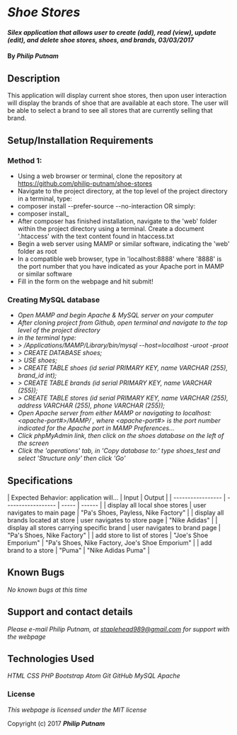 # _Shoe Stores_

#### _Silex application that allows user to create (add), read (view), update (edit), and delete shoe stores, shoes, and brands, 03/03/2017_

#### By _**Philip Putnam**_

## Description

This application will display current shoe stores, then upon user interaction will display the brands of shoe that are available at each store. The user will be able to select a brand to see all stores that are currently selling that brand.

## Setup/Installation Requirements

### Method 1:
* Using a web browser or terminal, clone the repository at https://github.com/philip-putnam/shoe-stores
* Navigate to the project directory, at the top level of the project directory in a terminal, type:
* composer install --prefer-source --no-interaction
OR simply:
* composer install_
* After composer has finished installation, navigate to the 'web' folder within the project directory using a terminal. Create a document '.htaccess' with the text content found in htaccess.txt
* Begin a web server using MAMP or similar software, indicating the 'web' folder as root
* In a compatible web browser, type in 'localhost:8888' where '8888' is the port number that you have indicated as your Apache port in MAMP or similar software
* Fill in the form on the webpage and hit submit!

### Creating MySQL database

* _Open MAMP and begin Apache & MySQL server on your computer_
* _After cloning project from Github, open terminal and navigate to the top level of the project directory_
* _in the terminal type:_
* _> /Applications/MAMP/Library/bin/mysql --host=localhost -uroot -proot_
* _> CREATE DATABASE shoes;_
* _> USE shoes;_
* _> CREATE TABLE shoes (id serial PRIMARY KEY, name VARCHAR (255), brand_id int);_
* _> CREATE TABLE brands (id serial PRIMARY KEY, name VARCHAR (255));_
* _> CREATE TABLE stores (id serial PRIMARY KEY, name VARCHAR (255), address VARCHAR (255), phone VARCHAR (255));_
* _Open Apache server from either MAMP or navigating to localhost:<apache-port#>/MAMP/ , where <apache-port#> is the port number indicated for the Apache port in MAMP Preferences..._
* _Click phpMyAdmin link, then click on the shoes database on the left of the screen_
* _Click the 'operations' tab, in 'Copy database to:' type shoes_test and select 'Structure only' then click 'Go'_

## Specifications

| Expected Behavior: application will... | Input | Output |
| ----------------- | ------------------ | ----- | ------ |
| display all local shoe stores | user navigates to main page | "Pa's Shoes, Payless, Nike Factory" |
| display all brands located at store | user navigates to store page | "Nike Adidas" |
| display all stores carrying specific brand | user navigates to brand page | "Pa's Shoes, Nike Factory" |
| add store to list of stores | "Joe's Shoe Emporium" | "Pa's Shoes, Nike Factory, Joe's Shoe Emporium" |
| add brand to a store | "Puma" | "Nike Adidas Puma" |

## Known Bugs

_No known bugs at this time_

## Support and contact details

_Please e-mail Philip Putnam, at staplehead989@gmail.com for support with the webpage_

## Technologies Used

_HTML_
_CSS_
_PHP_
_Bootstrap_
_Atom_
_Git_
_GitHub_
_MySQL_
_Apache_

### License

*This webpage is licensed under the MIT license*

Copyright (c) 2017 **_Philip Putnam_**
